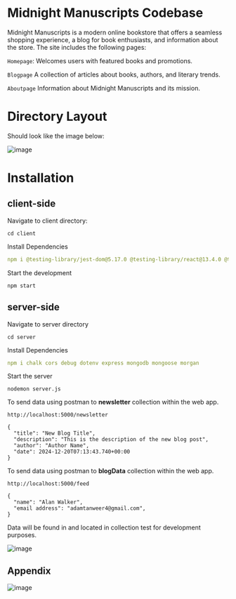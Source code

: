# Midnight Manuscripts Codebase


 Midnight Manuscripts is a modern online bookstore that offers a seamless shopping experience, a blog for book enthusiasts, and information about the store. The site includes the following pages:

```Homepage```: Welcomes users with featured books and promotions.

```Blogpage``` A collection of articles about books, authors, and literary trends.

```Aboutpage``` Information about Midnight Manuscripts and its mission.


# Directory Layout
Should look like the image below: 

![image](https://github.com/user-attachments/assets/ab064215-147a-4e45-81a1-457c090e9f59)


# Installation
## client-side

Navigate to client directory: 
```
cd client
```

Install Dependencies
```yml
npm i @testing-library/jest-dom@5.17.0 @testing-library/react@13.4.0 @testing-library/user-event@13.5.0 bootstrap@5.3.3 framer-motion@11.11.17 hamburger-react@2.5.1 react@18.3.1 react-bootstrap@2.10.5 react-dom@18.3.1 react-router-dom@6.28.0 react-scripts@5.0.1 web-vitals@2.1.4
```

Start the development
```
npm start
```

## server-side

Navigate to server directory
```
cd server
```

Install Dependencies
```yml
npm i chalk cors debug dotenv express mongodb mongoose morgan
```

Start the server
```
nodemon server.js
```

To send data using postman to **newsletter** collection within the web app. 

```
http://localhost:5000/newsletter
```
```
{
  "title": "New Blog Title",
  "description": "This is the description of the new blog post",
  "author": "Author Name",
  "date": 2024-12-20T07:13:43.740+00:00
}
```

To send data using postman to **blogData** collection within the web app.

```
http://localhost:5000/feed
```
```
{
  "name": "Alan Walker",
  "email address": "adamtanweer4@gmail.com",
}
```

Data will be found in and located in collection test for development purposes.

![image](https://github.com/user-attachments/assets/b3456e52-da23-463d-b345-839f38fe584b)


## Appendix

![image](https://github.com/user-attachments/assets/63d05356-efdd-4cce-a334-b3049d76fd1b)


